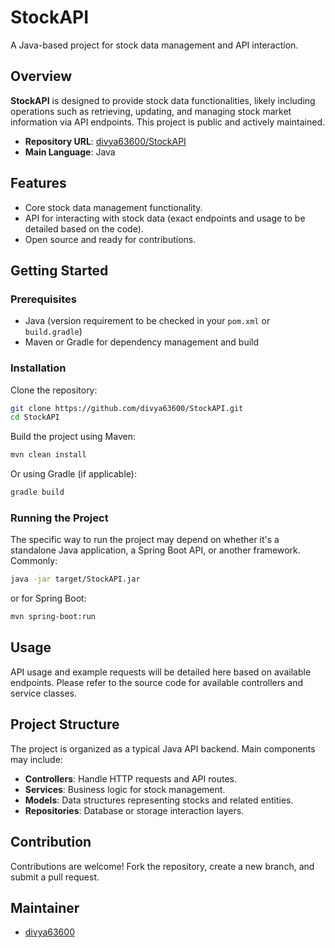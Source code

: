 # StockAPI

A Java-based project for stock data management and API interaction.

## Overview

**StockAPI** is designed to provide stock data functionalities, likely including operations such as retrieving, updating, and managing stock market information via API endpoints. This project is public and actively maintained.

- **Repository URL**: [divya63600/StockAPI](https://github.com/divya63600/StockAPI)
- **Main Language**: Java

## Features

- Core stock data management functionality.
- API for interacting with stock data (exact endpoints and usage to be detailed based on the code).
- Open source and ready for contributions.

## Getting Started

### Prerequisites

- Java (version requirement to be checked in your `pom.xml` or `build.gradle`)
- Maven or Gradle for dependency management and build

### Installation

Clone the repository:
```bash
git clone https://github.com/divya63600/StockAPI.git
cd StockAPI
```

Build the project using Maven:
```bash
mvn clean install
```
Or using Gradle (if applicable):
```bash
gradle build
```

### Running the Project

The specific way to run the project may depend on whether it's a standalone Java application, a Spring Boot API, or another framework. Commonly:
```bash
java -jar target/StockAPI.jar
```
or for Spring Boot:
```bash
mvn spring-boot:run
```

## Usage

API usage and example requests will be detailed here based on available endpoints. Please refer to the source code for available controllers and service classes.

## Project Structure

The project is organized as a typical Java API backend. Main components may include:

- **Controllers**: Handle HTTP requests and API routes.
- **Services**: Business logic for stock management.
- **Models**: Data structures representing stocks and related entities.
- **Repositories**: Database or storage interaction layers.

## Contribution

Contributions are welcome! Fork the repository, create a new branch, and submit a pull request.



## Maintainer

- [divya63600](https://github.com/divya63600)
